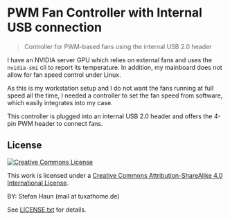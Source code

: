 # PWM Fan Controller with Internal USB connection

> Controller for PWM-based fans using the internal USB 2.0 header

I have an NVIDIA server GPU which relies on external fans and uses the
`nvidia-smi` cli to report its temperature. In addition, my mainboard
does not allow for fan speed control under
Linux.

As this is my workstation setup and I do not want the fans running at
full speed all the time, I needed a controller to set the fan speed from
software, which easily integrates into my case.

This controller is plugged into an internal USB 2.0 header and offers
the 4-pin PWM header to connect fans.

## License

[![Creative Commons License](https://i.creativecommons.org/l/by-sa/4.0/88x31.png)](http://creativecommons.org/licenses/by-sa/4.0/)

This work is licensed under
a [Creative Commons Attribution-ShareAlike 4.0 International License](http://creativecommons.org/licenses/by-sa/4.0/).

BY: Stefan Haun (mail at tuxathome.de)

See [LICENSE.txt](LICENSE.txt) for details.
